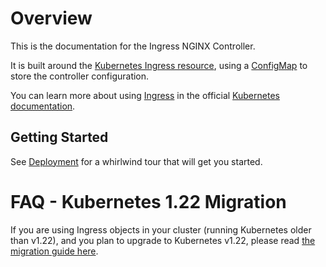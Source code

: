 # Overview

This is the documentation for the Ingress NGINX Controller.

It is built around the [Kubernetes Ingress resource](https://kubernetes.io/docs/concepts/services-networking/ingress/), using a [ConfigMap](https://kubernetes.io/docs/concepts/configuration/configmap/) to store the controller configuration.

You can learn more about using [Ingress](http://kubernetes.io/docs/user-guide/ingress/) in the official [Kubernetes documentation](https://docs.k8s.io).

## Getting Started

See [Deployment](./deploy/) for a whirlwind tour that will get you started.


# FAQ - Kubernetes 1.22 Migration

If you are using Ingress objects in your cluster (running Kubernetes older than v1.22),
and you plan to upgrade to Kubernetes v1.22, please read [the migration guide here](./user-guide/k8s-122-migration.md).
